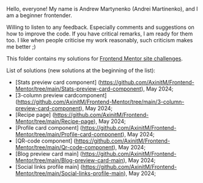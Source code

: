 Hello, everyone! My name is Andrew Martynenko (Andrei Martinenko), and I am a beginner frontender. 

Willing to listen to any feedback. Especially comments and suggestions on how to improve the code. If you have critical remarks, I am ready for them too. 
I like when people criticise my work reasonably, such criticism makes me better ;)

This folder contains my solutions for [Frontend Mentor site challenges](https://www.frontendmentor.io). 

List of solutions (new solutions at the beginning of the list):
- [Stats preview card component] (https://github.com/AxinitM/Frontend-Mentor/tree/main/Stats-preview-card-component), May 2024;
- [3-column preview cardcomponent] (https://github.com/AxinitM/Frontend-Mentor/tree/main/3-column-preview-card-component), May 2024;
- [Recipe page] (https://github.com/AxinitM/Frontend-Mentor/tree/main/Recipe-page), May 2024;
- [Profile card component] (https://github.com/AxinitM/Frontend-Mentor/tree/main/Profile-card-component), May 2024;
- [QR-code component] (https://github.com/AxinitM/Frontend-Mentor/tree/main/Qr-code-component), May 2024;
- [Blog preview card main] (https://github.com/AxinitM/Frontend-Mentor/tree/main/Blog-preview-card-main), May 2024;
- [Social links profile main] (https://github.com/AxinitM/Frontend-Mentor/tree/main/Social-links-profile-main), May 2024;
